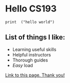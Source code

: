 # Hello **CS193**

`print  ("hello world")`

## List of things I like:

- Learning useful skills
- Helpful instructors
- Thorough guides
- *Easy* load

[Link to this page. Thank you!](https://Purdue-CS193.github.io/homework-0-AryanK3/)
